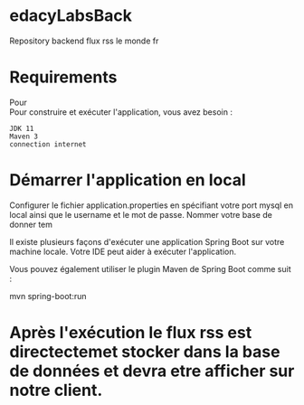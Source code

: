 # edacyLabsBack
Repository backend flux rss le monde fr

# Requirements

Pour  
Pour construire et exécuter l'application, vous avez besoin :

    JDK 11
    Maven 3
    connection internet
    
# Démarrer l'application en local

Configurer le fichier application.properties en spécifiant votre port mysql en local ainsi que le username et le mot de passe.
Nommer votre base de donner tem

Il existe plusieurs façons d'exécuter une application Spring Boot sur votre machine locale. Votre IDE peut aider à exécuter l'application. 

Vous pouvez également utiliser le plugin Maven de Spring Boot comme suit :

mvn spring-boot:run

# Après l'exécution le flux rss est directectemet stocker dans la base de données et devra etre afficher sur notre client.

